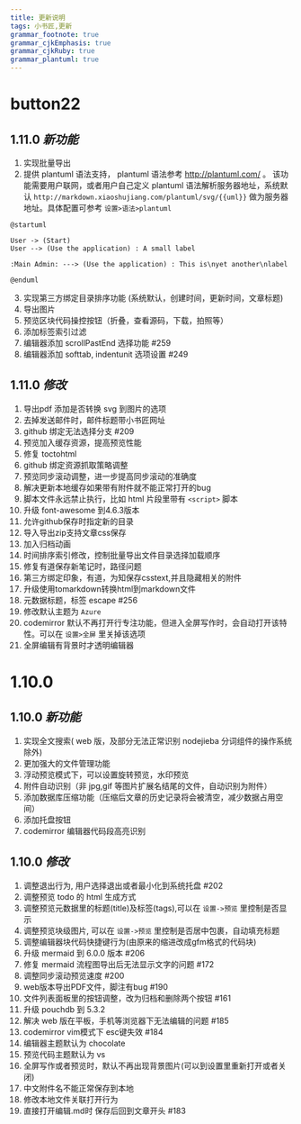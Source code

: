 ```yaml
---
title: 更新说明
tags: 小书匠,更新
grammar_footnote: true
grammar_cjkEmphasis: true
grammar_cjkRuby: true
grammar_plantuml: true
---
```



# button22

## 1.11.0 _新功能_

1. 实现批量导出
2. 提供 plantuml 语法支持， plantuml 语法参考 http://plantuml.com/ 。 该功能需要用户联网，或者用户自己定义 plantuml 语法解析服务器地址，系统默认 `http://markdown.xiaoshujiang.com/plantuml/svg/{{uml}}` 做为服务器地址。具体配置可参考 `设置>语法>plantuml`

``` plantuml!
@startuml

User -> (Start)
User --> (Use the application) : A small label

:Main Admin: ---> (Use the application) : This is\nyet another\nlabel

@enduml
```

3. 实现第三方绑定目录排序功能 (系统默认，创建时间，更新时间，文章标题)
4. 导出图片
5. 预览区块代码操控按钮（折叠，查看源码，下载，拍照等）
6. 添加标签索引过滤
7. 编辑器添加 scrollPastEnd 选择功能  #259
8. 编辑器添加 softtab, indentunit 选项设置 #249

## 1.11.0 _修改_

1. 导出pdf 添加是否转换 svg 到图片的选项
2. 去掉发送邮件时，邮件标题带小书匠网址
3. github 绑定无法选择分支 #209
4. 预览加入缓存资源，提高预览性能
5. 修复 toctohtml
6. github 绑定资源抓取策略调整
7. 预览同步滚动调整，进一步提高同步滚动的准确度
8. 解决更新本地缓存如果带有附件就不能正常打开的bug
9. 脚本文件永远禁止执行，比如 html 片段里带有 `<script>` 脚本 
10. 升级 font-awesome 到4.6.3版本
11. 允许github保存时指定新的目录
12. 导入导出zip支持文章css保存
13. 加入归档动画
14. 时间排序索引修改，控制批量导出文件目录选择加载顺序
15. 修复有道保存新笔记时，路径问题
16. 第三方绑定印象，有道，为知保存csstext,并且隐藏相关的附件
17. 升级使用tomarkdown转换html到markdown文件
18. 元数据标题，标签 escape  #256
19. 修改默认主题为 `Azure`
20. codemirror 默认不再打开行专注功能，但进入全屏写作时，会自动打开该特性。可以在 `设置>全屏` 里关掉该选项
21. 全屏编辑有背景时才透明编辑器

# 1.10.0

## 1.10.0 _新功能_

1. 实现全文搜索( web 版，及部分无法正常识别 nodejieba 分词组件的操作系统除外)
2. 更加强大的文件管理功能
3. 浮动预览模式下，可以设置旋转预览，水印预览
4. 附件自动识别（非 jpg,gif 等图片扩展名结尾的文件，自动识别为附件）
5. 添加数据库压缩功能（压缩后文章的历史记录将会被清空，减少数据占用空间）
6. 添加托盘按钮
7. codemirror 编辑器代码段高亮识别

## 1.10.0 _修改_

1. 调整退出行为, 用户选择退出或者最小化到系统托盘 #202
2. 调整预览 todo 的 html 生成方式
3. 调整预览元数据里的标题(title)及标签(tags),可以在 `设置->预览` 里控制是否显示
4. 调整预览块级图片, 可以在 `设置->预览` 里控制是否居中包裹，自动填充标题
5. 调整编辑器块代码快捷键行为(由原来的缩进改成gfm格式的代码块)
6. 升级 mermaid 到 6.0.0 版本 #206
7. 修复 mermaid 流程图导出后无法显示文字的问题 #172
8. 调整同步滚动预览速度 #200
9. web版本导出PDF文件，脚注有bug #190
10. 文件列表面板里的按钮调整，改为归档和删除两个按钮 #161
11. 升级 pouchdb 到 5.3.2
12. 解决 web 版在平板，手机等浏览器下无法编辑的问题 #185
13. codemirror vim模式下 esc键失效 #184
14. 编辑器主题默认为 chocolate
15. 预览代码主题默认为 vs
16. 全屏写作或者预览时，默认不再出现背景图片(可以到设置里重新打开或者关闭)
17. 中文附件名不能正常保存到本地
18. 修改本地文件关联打开行为
19. 直接打开编辑.md时 保存后回到文章开头 #183
